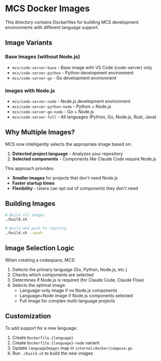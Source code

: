 # MCS Docker Images

This directory contains Dockerfiles for building MCS development environments with different language support.

## Image Variants

### Base Images (without Node.js)
- `mcs/code-server-base` - Base image with VS Code (code-server) only
- `mcs/code-server-python` - Python development environment
- `mcs/code-server-go` - Go development environment

### Images with Node.js
- `mcs/code-server-node` - Node.js development environment
- `mcs/code-server-python-node` - Python + Node.js
- `mcs/code-server-go-node` - Go + Node.js
- `mcs/code-server-full` - All languages (Python, Go, Node.js, Rust, Java)

## Why Multiple Images?

MCS now intelligently selects the appropriate image based on:
1. **Detected project language** - Analyzes your repository
2. **Selected components** - Components like Claude Code require Node.js

This approach provides:
- **Smaller images** for projects that don't need Node.js
- **Faster startup times**
- **Flexibility** - Users can opt out of components they don't need

## Building Images

```bash
# Build all images
./build.sh

# Build and push to registry
./build.sh --push
```

## Image Selection Logic

When creating a codespace, MCS:
1. Detects the primary language (Go, Python, Node.js, etc.)
2. Checks which components are selected
3. Determines if Node.js is required (for Claude Code, Claude Flow)
4. Selects the optimal image:
   - Language-only image if no Node.js components
   - Language+Node image if Node.js components selected
   - Full image for complex multi-language projects

## Customization

To add support for a new language:
1. Create `Dockerfile.{language}`
2. Create `Dockerfile.{language}-node` variant
3. Update `languageImages` map in `internal/docker/compose.go`
4. Run `./build.sh` to build the new images